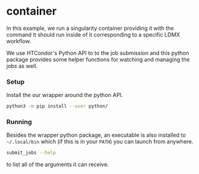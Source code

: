 # container
In this example, we run a singularity container providing it with the command
it should run inside of it corresponding to a specific LDMX workflow.

We use HTCondor's Python API to to the job submission and this python package
provides some helper functions for watching and managing the jobs as well.

### Setup
Install the our wrapper around the python API.
```bash
python3 -m pip install --user python/
```

### Running
Besides the wrapper python package, an executable is also installed to `~/.local/bin` which
(if this is in your `PATH`) you can launch from anywhere.
```bash
submit_jobs --help
```
to list all of the arguments it can receive.
